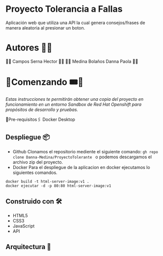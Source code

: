 # Proyecto Tolerancia a Fallas

Aplicación web que utiliza una API la cual genera consejos/frases de manera aleatoria al presionar un boton.

# Autores 👥💬

🔸🔹     Campos Serna Hector      🔹🔸 
🔹🔸  Medina Bolaños Danna Paola  🔸🔹 


# 🔸Comenzando 🎟️🎫

_Estas instrucciones te permitirán obtener una copia del proyecto en funcionamiento en un entorno Sandbox de Red Hat Openshift para propósitos de desarrollo y pruebas._

🔹Pre-requisitos🖇️
Docker Desktop


## Despliegue 📦
* Github
Clonamos el repositorio mediente el siguiente comando: 
```gh repo clone Danna-Medina/ProyectoTolerante ```  o podemos descargamos el archivo zip del proyecto.
* Docker
Para el despliegue de la aplicacion en docker ejecutamos lo siguientes comandos.
```
docker build -t html-server-image:v1 .
docker ejecutar -d -p 80:80 html-server-image:v1
```

## Construido con 🛠️
* HTML5
* CSS3
* JavaScript
* API

## Arquitectura 🧭
